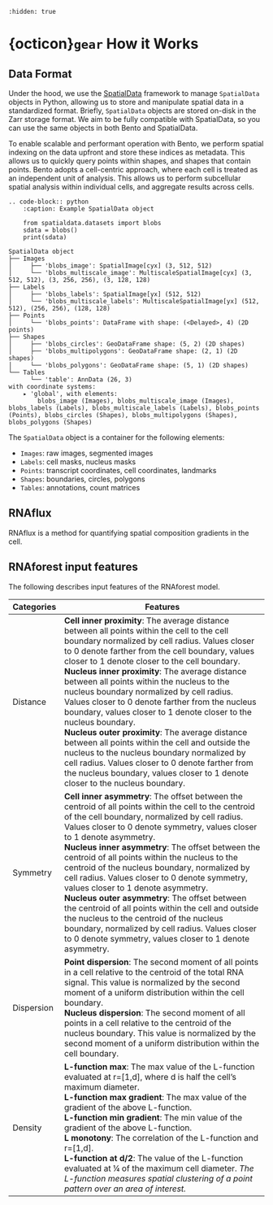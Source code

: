 ```{toctree}
:hidden: true
```

# {octicon}`gear` How it Works

## Data Format

Under the hood, we use the [SpatialData](https://spatialdata.scverse.org/en/latest/) framework to manage `SpatialData` objects in Python, allowing us to store and manipulate spatial data in a standardized format. Briefly, `SpatialData` objects are stored on-disk in the Zarr storage format. We aim to be fully compatible with SpatialData, so you can use the same objects in both Bento and SpatialData.

To enable scalable and performant operation with Bento, we perform spatial indexing on the data upfront and store these indices as metadata. This allows us to quickly query points within shapes, and shapes that contain points. Bento adopts a cell-centric approach, where each cell is treated as an independent unit of analysis. This allows us to perform subcellular spatial analysis within individual cells, and aggregate results across cells.

```{eval-rst}
.. code-block:: python
    :caption: Example SpatialData object

    from spatialdata.datasets import blobs
    sdata = blobs()
    print(sdata)
```

```
SpatialData object
├── Images
│     ├── 'blobs_image': SpatialImage[cyx] (3, 512, 512)
│     └── 'blobs_multiscale_image': MultiscaleSpatialImage[cyx] (3, 512, 512), (3, 256, 256), (3, 128, 128)
├── Labels
│     ├── 'blobs_labels': SpatialImage[yx] (512, 512)
│     └── 'blobs_multiscale_labels': MultiscaleSpatialImage[yx] (512, 512), (256, 256), (128, 128)
├── Points
│     └── 'blobs_points': DataFrame with shape: (<Delayed>, 4) (2D points)
├── Shapes
│     ├── 'blobs_circles': GeoDataFrame shape: (5, 2) (2D shapes)
│     ├── 'blobs_multipolygons': GeoDataFrame shape: (2, 1) (2D shapes)
│     └── 'blobs_polygons': GeoDataFrame shape: (5, 1) (2D shapes)
└── Tables
      └── 'table': AnnData (26, 3)
with coordinate systems:
    ▸ 'global', with elements:
        blobs_image (Images), blobs_multiscale_image (Images), blobs_labels (Labels), blobs_multiscale_labels (Labels), blobs_points (Points), blobs_circles (Shapes), blobs_multipolygons (Shapes), blobs_polygons (Shapes)
```

The `SpatialData` object is a container for the following elements:
- `Images`: raw images, segmented images
- `Labels`: cell masks, nucleus masks
- `Points`: transcript coordinates, cell coordinates, landmarks
- `Shapes`: boundaries, circles, polygons
- `Tables`: annotations, count matrices


## RNAflux

RNAflux is a method for quantifying spatial composition gradients in the cell.


## RNAforest input features
    
The following describes input features of the RNAforest model.

| **Categories** | **Features** |
| -------------- | ------------ |
| Distance       | **Cell inner proximity**: The average distance between all points within the cell to the cell boundary normalized by cell radius. Values closer to 0 denote farther from the cell boundary, values closer to 1 denote closer to the cell boundary.<br>**Nucleus inner proximity**: The average distance between all points within the nucleus to the nucleus boundary normalized by cell radius. Values closer to 0 denote farther from the nucleus boundary, values closer to 1 denote closer to the nucleus boundary.<br>**Nucleus outer proximity**: The average distance between all points within the cell and outside the nucleus to the nucleus boundary normalized by cell radius. Values closer to 0 denote farther from the nucleus boundary, values closer to 1 denote closer to the nucleus boundary. |
| Symmetry       | **Cell inner asymmetry**: The offset between the centroid of all points within the cell to the centroid of the cell boundary, normalized by cell radius. Values closer to 0 denote symmetry, values closer to 1 denote asymmetry.<br>**Nucleus inner asymmetry**: The offset between the centroid of all points within the nucleus to the centroid of the nucleus boundary, normalized by cell radius. Values closer to 0 denote symmetry, values closer to 1 denote asymmetry.<br>**Nucleus outer asymmetry**: The offset between the centroid of all points within the cell and outside the nucleus to the centroid of the nucleus boundary, normalized by cell radius. Values closer to 0 denote symmetry, values closer to 1 denote asymmetry.                                                                |
| Dispersion     | **Point dispersion**: The second moment of all points in a cell relative to the centroid of the total RNA signal. This value is normalized by the second moment of a uniform distribution within the cell boundary.<br>**Nucleus dispersion**: The second moment of all points in a cell relative to the centroid of the nucleus boundary. This value is normalized by the second moment of a uniform distribution within the cell boundary.                                                                                                                                                                                                                                                                                                                                                                    |
| Density        | **L-function max**: The max value of the L-function evaluated at r=[1,d], where d is half the cell’s maximum diameter.<br>**L-function max gradient**: The max value of the gradient of the above L-function.<br>**L-function min gradient**: The min value of the gradient of the above L-function.<br>**L monotony**: The correlation of the L-function and r=[1,d].<br>**L-function at d/2**: The value of the L-function evaluated at ¼ of the maximum cell diameter.   *The L-function measures spatial clustering of a point pattern over an area of interest.*                                                                                                                                   
</details>
<br>
